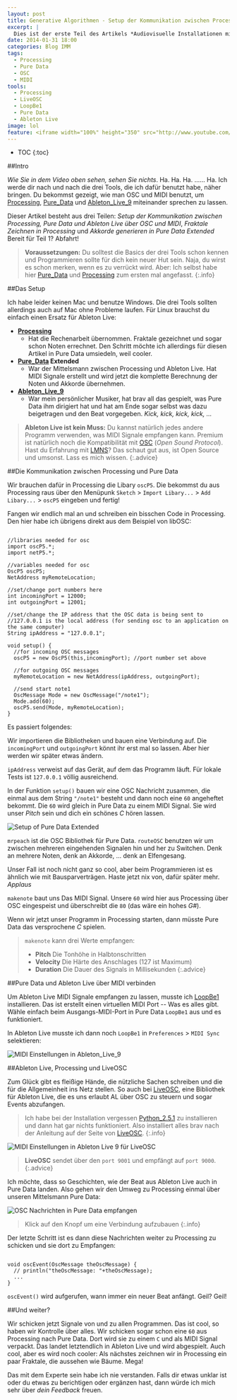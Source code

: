 ```yaml
---
layout: post
title: Generative Algorithmen - Setup der Kommunikation zwischen Processing, Pure Data und Ableton Live über OSC und MIDI.
excerpt: |
  Dies ist der erste Teil des Artikels *Audiovisuelle Installationen mit Generativen Algorithmen*. Wir erstellen Fraktale, die wie Bäume aussehen und lassen sie von elfengleichen Klängen begleiten. Abgefahren!
date: 2014-01-31 18:00
categories: Blog IMM
tags: 
  - Processing
  - Pure Data
  - OSC
  - MIDI
tools:  
  - Processing
  - LiveOSC
  - LoopBe1
  - Pure Data
  - Ableton Live
image: lol
feature: <iframe width="100%" height="350" src="http://www.youtube.com/embed/t3XHLunRFz4?showinfo=0&controls=1&theme=light&color=white" frameborder="0" allowfullscreen></iframe>
---
```


* TOC
{:toc}

##Intro

*Wie Sie in dem Video oben sehen, sehen Sie nichts*. Ha. Ha. Ha. ...... Ha. Ich werde dir nach und nach die drei Tools, die ich dafür benutzt habe, näher bringen. Du bekommst gezeigt, wie man OSC und MIDI benutzt, um [Processing], [Pure_Data] und [Ableton_Live_9] miteinander sprechen zu lassen. 

Dieser Artikel besteht aus drei Teilen: *Setup der Kommunikation zwischen Processing, Pure Data und Ableton Live über OSC und MIDI*, *Fraktale Zeichnen in Processing* und *Akkorde generieren in Pure Data Extended* Bereit für Teil 1? Abfahrt!

> **Voraussetzungen:** 
> Du solltest die Basics der drei Tools schon kennen und Programmieren sollte für dich kein neuer Hut sein. Naja, du wirst es schon merken, wenn es zu verrückt wird. Aber: Ich selbst habe hier [Pure_Data] und [Processing] zum ersten mal angefasst. 
{:.info}

##Das Setup

Ich habe leider keinen Mac und benutze Windows. Die drei Tools sollten allerdings auch auf Mac ohne Probleme laufen. Für Linux brauchst du einfach einen Ersatz für Ableton Live:

* **[Processing]**
    - Hat die Rechenarbeit übernommen. Fraktale gezeichnet und sogar schon Noten errechnet. Den Schritt möchte ich allerdings für diesen Artikel in Pure Data umsiedeln, weil cooler.
* **[Pure_Data] Extended**
    - War der Mittelsmann zwischen Processing und Ableton Live. Hat MIDI Signale erstellt und wird jetzt die komplette Berechnung der Noten und Akkorde übernehmen.
* **[Ableton_Live_9]**
    - War mein persönlicher Musiker, hat brav all das gespielt, was Pure Data ihm dirigiert hat und hat am Ende sogar selbst was dazu beigetragen und den Beat vorgegeben. *Kick, kick, kick, kick, ...*

> **Ableton Live ist kein Muss:**
> Du kannst natürlich jedes andere Programm verwenden, was MIDI Signale empfangen kann. Premium ist natürlich noch die Kompatibilität mit [OSC] (*Open Sound Protocol*). 
> Hast du Erfahrung mit [LMNS]? Das schaut gut aus, ist Open Source und umsonst. Lass es mich wissen.
{:.advice}

##Die Kommunikation zwischen Processing und Pure Data

Wir brauchen dafür in Processing die Libary `oscP5`. Die bekommst du aus Processing raus über den Menüpunk `Sketch` > `Import Libary...` > `Add Libary...` > `oscP5` eingeben und fertig!

Fangen wir endlich mal an und schreiben ein bisschen Code in Processing. Den hier habe ich übrigens direkt aus dem Beispiel von libOSC:

~~~ text

//libraries needed for osc
import oscP5.*;
import netP5.*;

//variables needed for osc
OscP5 oscP5;
NetAddress myRemoteLocation;

//set/change port numbers here
int incomingPort = 12000;
int outgoingPort = 12001;

//set/change the IP address that the OSC data is being sent to
//127.0.0.1 is the local address (for sending osc to an application on the same computer)
String ipAddress = "127.0.0.1";

void setup() {
  //for incoming OSC messages
  oscP5 = new OscP5(this,incomingPort); //port number set above
  
  //for outgoing OSC messages
  myRemoteLocation = new NetAddress(ipAddress, outgoingPort);
  
  //send start note1
  OscMessage Mode = new OscMessage("/note1");
  Mode.add(60);
  oscP5.send(Mode, myRemoteLocation);
}

~~~

Es passiert folgendes:

Wir importieren die Bibliotheken und bauen eine Verbindung auf. Die `incomingPort` und `outgoingPort` könnt ihr erst mal so lassen. Aber hier werden wir später etwas ändern.

`ipAddress` verweist auf das Gerät, auf dem das Programm läuft. Für lokale Tests ist `127.0.0.1` völlig ausreichend.

In der Funktion `setup()` bauen wir eine OSC Nachricht zusammen, die einmal aus dem String `"/note1"` besteht und dann noch eine `60` angeheftet bekommt. Die `60` wird gleich in Pure Data zu einem MIDI Signal. Sie wird unser *Pitch* sein und dich ein schönes *C* hören lassen. 

![Setup of Pure Data Extended](/images/osc_setup_pde.png)

`mrpeach` ist die OSC Bibliothek für Pure Data. `routeOSC` benutzen wir um zwischen mehreren eingehenden Signalen hin und her zu Switchen. Denk an mehrere Noten, denk an Akkorde, ... denk an Elfengesang. 

Unser Fall ist noch nicht ganz so cool, aber beim Programmieren ist es ähnlich wie mit Bausparverträgen. Haste jetzt nix von, dafür später mehr. *Applaus*

`makenote` baut uns Das MIDI Signal. Unsere `60` wird hier aus Processing über OSC eingespeist und überschreibt die `80` (das wäre ein hohes *G#*).

Wenn wir jetzt unser Programm in Processing starten, dann müsste Pure Data das versprochene *C* spielen.

> `makenote` kann drei Werte empfangen:
>
>   - **Pitch** Die Tonhöhe in Halbtonschritten
>   - **Velocity** Die Härte des Anschlages (127 ist Maximum)
>   - **Duration** Die Dauer des Signals in Millisekunden
{:.advice}

##Pure Data und Ableton Live über MIDI verbinden

Um Ableton Live MIDI Signale empfangen zu lassen, musste ich [LoopBe1] installieren. Das ist erstellt einen virtuellen MIDI Port -- Was es alles gibt. Wähle einfach beim Ausgangs-MIDI-Port in Pure Data `LoopBe1` aus und es funktioniert. 

In Ableton Live musste ich dann noch `LoopBe1` in `Preferences` > `MIDI Sync` selektieren:

![MIDI Einstellungen in Ableton_Live_9](/images/ableton_live_midi_prefs.png)

##Ableton Live, Processing und LiveOSC 

Zum Glück gibt es fleißige Hände, die nützliche Sachen schreiben und die für die Allgemeinheit ins Netz stellen. So auch bei [LiveOSC], eine Bibliothek für Ableton Live, die es uns erlaubt AL über OSC zu steuern und sogar Events abzufangen. 

> Ich habe bei der Installation vergessen [Python_2.5.1] zu installieren und dann hat gar nichts funktioniert. Also installiert alles brav nach der Anleitung auf der Seite von [LiveOSC].
{:.info}

![MIDI Einstellungen in Ableton Live 9 für LiveOSC](/images/ableton_live_osc_prefs.png) 

> **LiveOSC** sendet über den `port 9001` und empfängt auf `port 9000`. 
{:.advice}

Ich möchte, dass so Geschichten, wie der Beat aus Ableton Live auch in Pure Data landen. Also gehen wir den Umweg zu Processing einmal über unseren Mittelsmann Pure Data:

![OSC Nachrichten in Pure Data empfangen](/images/osc_setup_pde_02.png) 

> Klick auf den Knopf um eine Verbindung aufzubauen
{:.info}

Der letzte Schritt ist es dann diese Nachrichten weiter zu Processing zu schicken und sie dort zu Empfangen: 

~~~text

void oscEvent(OscMessage theOscMessage) {
  // println("theOscMessage: "+theOscMessage);
  ...
}

~~~


`oscEvent()` wird aufgerufen, wann immer ein neuer Beat anfängt. Geil? Geil!

##Und weiter?

Wir schicken jetzt Signale von und zu allen Programmen. Das ist cool, so haben wir Kontrolle über alles. Wir schicken sogar schon eine `60` aus Processing nach Pure Data. Dort wird sie zu einem `C` und als MIDI Signal verpackt. Das landet letztendlich in Ableton Live und wird abgespielt. Auch cool, aber es wird noch cooler: Als nächstes zeichnen wir in Processing ein paar Fraktale, die aussehen wie Bäume. Mega!

Das mit dem Experte sein habe ich nie verstanden. Falls dir etwas unklar ist oder du etwas zu berichtigen oder ergänzen hast, dann würde ich mich sehr über *dein Feedback* freuen.

[Processing]: http://processing.org/
[Pure_Data]: http://puredata.info/
[Ableton_Live_9]: https://www.ableton.com/de/live/new-in-9/
[The_Nature_of_Code]:http://natureofcode.com/book/
[OSC]: http://en.wikipedia.org/wiki/Open_Sound_Control
[MIDI]: http://en.wikipedia.org/wiki/Musical_Instrument_Digital_Interface
[LoopBe1]: http://www.nerds.de/en/download.html
[LiveOSC]: http://livecontrol.q3f.org/ableton-liveapi/liveosc/
[Python_2.5.1]: http://www.python.org/download/releases/2.5.1/
[LMNS]: http://lmms.sourceforge.net/


